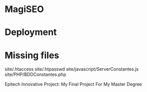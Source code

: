 MagiSEO
=======

Deployment
==

Missing files
=
site/.htaccess
site/.htpasswd
site/javascript/ServerConstantes.js
site/PHP/BDDConstantes.php

Epitech Innovative Project: My Final Project For My Master Degree
